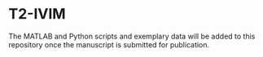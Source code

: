 # T2-IVIM
The MATLAB and Python scripts and exemplary data will be added to this repository once the manuscript is submitted for publication.
